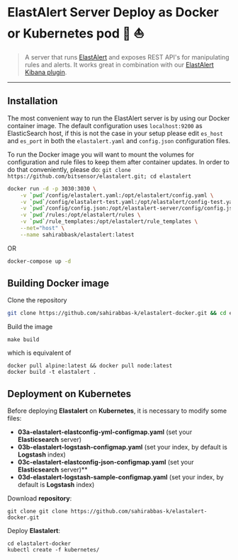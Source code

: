 # ElastAlert Server Deploy as Docker or Kubernetes pod :whale: :sailboat:

> A server that runs [ElastAlert](https://github.com/Yelp/elastalert) and exposes REST API's for manipulating rules and alerts. It works great in combination with our [ElastAlert Kibana plugin](https://github.com/bitsensor/elastalert-kibana-plugin).



---

## Installation
The most convenient way to run the ElastAlert server is by using our Docker container image. The default configuration uses `localhost:9200` as ElasticSearch host, if this is not the case in your setup please edit `es_host` and `es_port` in both the `elastalert.yaml` and `config.json` configuration files.

To run the Docker image you will want to mount the volumes for configuration and rule files to keep them after container updates. In order to do that conveniently, please do: `git clone https://github.com/bitsensor/elastalert.git; cd elastalert`

```bash
docker run -d -p 3030:3030 \
    -v `pwd`/config/elastalert.yaml:/opt/elastalert/config.yaml \
    -v `pwd`/config/elastalert-test.yaml:/opt/elastalert/config-test.yaml \
    -v `pwd`/config/config.json:/opt/elastalert-server/config/config.json \
    -v `pwd`/rules:/opt/elastalert/rules \
    -v `pwd`/rule_templates:/opt/elastalert/rule_templates \
    --net="host" \
    --name sahirabbask/elastalert:latest
```

OR 
```bash
docker-compose up -d
```

## Building Docker image

Clone the repository
```bash
git clone https://github.com/sahirabbas-k/elastalert-docker.git && cd elastalert
```

Build the image
```
make build
```
which is equivalent of
```
docker pull alpine:latest && docker pull node:latest
docker build -t elastalert .
```

## Deployment on Kubernetes

Before deploying **Elastalert** on **Kubernetes**, it is necessary to modify some files:

* **03a-elastalert-elastconfig-yml-configmap.yaml** (set your **Elasticsearch** server)
* **03b-elastalert-logstash-configmap.yaml** (set your index, by default is **Logstash** index)
* **03c-elastalert-elastconfig-json-configmap.yaml** (set your **Elasticsearch** server)**
* **03d-elastalert-logstash-sample-configmap.yaml** (set your index, by default is **Logstash** index)

Download **repository**:

```
git clone git clone https://github.com/sahirabbas-k/elastalert-docker.git
```

Deploy **Elastalert**:

```
cd elastalert-docker
kubectl create -f kubernetes/
```
